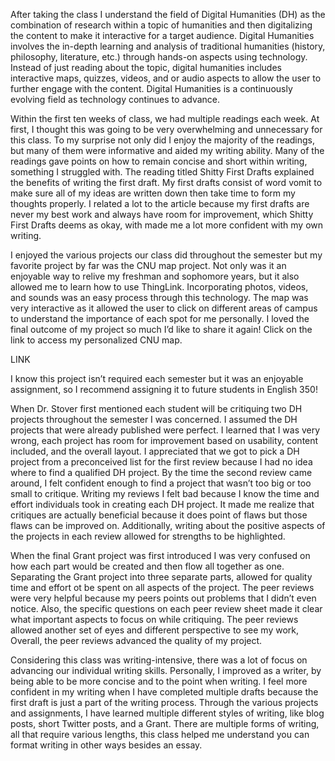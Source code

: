 After taking the class I understand the field of Digital Humanities (DH) as the combination of research within a topic of
humanities and then digitalizing the content to make it interactive for a target audience. Digital Humanities involves the 
in-depth learning and analysis of traditional humanities (history, philosophy, literature, etc.) through hands-on aspects 
using technology. Instead of just reading about the topic, digital humanities includes interactive maps, quizzes, videos, 
and or audio aspects to allow the user to further engage with the content. Digital Humanities is a continuously evolving 
field as technology continues to advance. 

Within the first ten weeks of class, we had multiple readings each week. At first, I thought this was going to be very
overwhelming and unnecessary for this class. To my surprise not only did I enjoy the majority of the readings, but many 
of them were informative and aided my writing ability. Many of the readings gave points on how to remain concise and 
short within writing, something I struggled with. The reading titled Shitty First Drafts explained the benefits of writing
the first draft. My first drafts consist of word vomit to make sure all of my ideas are written down then take time to form
my thoughts properly. I related a lot to the article because my first drafts are never my best work and always have room 
for improvement, which Shitty First Drafts deems as okay, with made me a lot more confident with my own writing. 

I enjoyed the various projects our class did throughout the semester but my favorite project by far was the CNU map project.
Not only was it an enjoyable way to relive my freshman and sophomore years, but it also allowed me to learn how to use 
ThingLink. Incorporating photos, videos, and sounds was an easy process through this technology. The map was very 
interactive as it allowed the user to click on different areas of campus to understand the importance of each spot 
for me personally. I loved the final outcome of my project so much I’d like to share it again! Click on the link to 
access my personalized CNU map. 

LINK

I know this project isn’t required each semester but it was an enjoyable assignment, so I recommend assigning it to 
future students in English 350!

When Dr. Stover first mentioned each student will be critiquing two DH projects throughout the semester I was concerned. I
assumed the DH projects that were already published were perfect. I learned that I was very wrong, each project has room for
improvement based on usability, content included, and the overall layout. I appreciated that we got to pick a DH project 
from a preconceived list for the first review because I had no idea where to find a qualified DH project. By the time the 
second review came around, I felt confident enough to find a project that wasn’t too big or too small to critique. Writing
my reviews I felt bad because I know the time and effort individuals took in creating each DH project. It made me realize 
that critiques are actually beneficial because it does point of flaws but those flaws can be improved on. Additionally, 
writing about the positive aspects of the projects in each review allowed for strengths to be highlighted. 

When the final Grant project was first introduced I was very confused on how each part would be created and then flow all
together as one. Separating the Grant project into three separate parts, allowed for quality time and effort ot be spent 
on all aspects of the project. The peer reviews were very helpful because my peers points out problems that I didn’t even
notice. Also, the specific questions on each peer review sheet made it clear what important aspects to focus on while 
critiquing. The peer reviews allowed another set of eyes and different perspective to see my work, Overall, the peer 
reviews advanced the quality of my project. 

Considering this class was writing-intensive, there was a lot of focus on advancing our individual writing skills. 
Personally, I improved as a writer, by being able to be more concise and to the point when writing. I feel more confident
in my writing when I have completed multiple drafts because the first draft is just a part of the writing process. Through
the various projects and assignments, I have learned multiple different styles of writing, like blog posts, short Twitter
posts, and a Grant. There are multiple forms of writing, all that require various lengths, this class helped me understand 
you can format writing in other ways besides an essay. 
